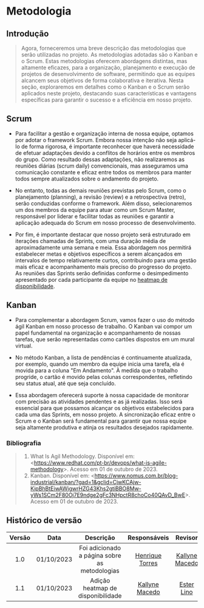 # **Metodologia**

## **Introdução**

> Agora, forneceremos uma breve descrição das metodologias que serão utilizadas no projeto. As metodologias adotadas são o Kanban e o Scrum. Estas metodologias oferecem abordagens distintas, mas altamente eficazes, para a organização, planejamento e execução de projetos de desenvolvimento de software, permitindo que as equipes alcancem seus objetivos de forma colaborativa e iterativa. 
> Nesta seção, exploraremos em detalhes como o Kanban e o Scrum serão aplicados neste projeto, destacando suas características e vantagens específicas para garantir o sucesso e a eficiência em nosso projeto.


## **Scrum**

- Para facilitar a gestão e organização interna de nossa equipe, optamos por adotar o framework Scrum. Embora nossa intenção não seja aplicá-lo de forma rigorosa, é importante reconhecer que haverá necessidade de efetuar adaptações devido a conflitos de horários entre os membros do grupo. Como resultado dessas adaptações, não realizaremos as reuniões diárias (scrum daily) convencionais, mas asseguramos uma comunicação constante e eficaz entre todos os membros para manter todos sempre atualizados sobre o andamento do projeto.

- No entanto, todas as demais reuniões previstas pelo Scrum, como o planejamento (planning), a revisão (review) e a retrospectiva (retro), serão conduzidas conforme o framework. Além disso, selecionaremos um dos membros da equipe para atuar como um Scrum Master, responsável por liderar e facilitar todas as reuniões e garantir a aplicação adequada do Scrum em nosso processo de desenvolvimento.

- Por fim, é importante destacar que nosso projeto será estruturado em iterações chamadas de Sprints, com uma duração média de aproximadamente uma semana e meia. Essa abordagem nos permitirá estabelecer metas e objetivos específicos a serem alcançados em intervalos de tempo relativamente curtos, contribuindo para uma gestão mais eficaz e acompanhamento mais preciso do progresso do projeto. As reuniões das Sprints serão definidas conforme o desimpedimento apresentado por cada participante da equipe no [heatmap de disponibilidade](https://i.snipboard.io/oXqm5p.jpg).

## **Kanban**

- Para complementar a abordagem Scrum, vamos fazer o uso do método ágil Kanban em nosso processo de trabalho. O Kanban vai compor um papel fundamental na organização e acompanhamento de nossas tarefas, que serão representadas como cartões dispostos em um mural virtual. 

- No método Kanban, a lista de pendências é continuamente atualizada, por exemplo, quando um membro da equipe inicia uma tarefa, ela é movida para a coluna "Em Andamento". À medida que o trabalho progride, o cartão é movido pelas colunas correspondentes, refletindo seu status atual, até que seja concluído. 

- Essa abordagem oferecerá suporte à nossa capacidade de monitorar com precisão as atividades pendentes e as já realizadas. Isso será essencial para que possamos alcançar os objetivos estabelecidos para cada uma das Sprints, em nosso projeto. A sincronização eficaz entre o Scrum e o Kanban será fundamental para garantir que nossa equipe seja altamente produtiva e atinja os resultados desejados rapidamente.


### **Bibliografia**

>1. What Is Agil Methodology. Disponível em: <<https://www.redhat.com/pt-br/devops/what-is-agile-methodology>>. Acesso em 01 de outubro de 2023.
>2. Kanban. Disponível em: <<https://www.nomus.com.br/blog-industrial/kanban/?gad=1&gclid=CjwKCAjw-KipBhBtEiwAWjgwrHZG43Khs2gtiBBO8Mw-yWs1SCm2F80Oj7E9ndge2gFc3NHpctR8choCo40QAvD_BwE>>. Acesso em 01 de outubro de 2023.

## Histórico de versão

| Versão |    Data    |                  Descrição                   |         Responsáveis          |    Revisor    |
| :----: | :--------: | :------------------------------------------: | :---------------------------: | :-----------: |
|  1.0   | 01/10/2023 | Foi adicionado a página sobre as metodologias | [Henrique Torres](https://github.com/henriqtorresl) | [Kallyne Macedo](https://github.com/kalipassos) |
|  1.1   | 01/10/2023 | Adição heatmap de disponibilidade | [Kallyne Macedo](https://github.com/kalipassos) | [Ester Lino](https://github.com/esteerlino) |